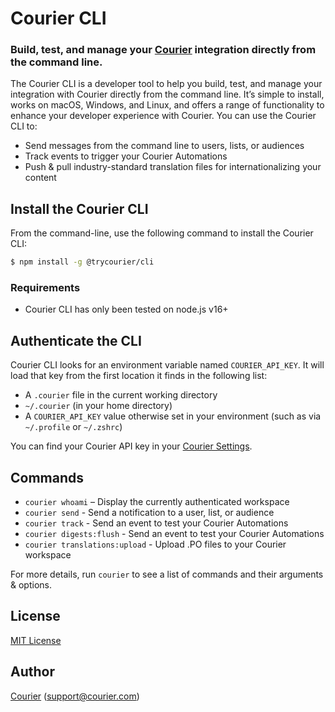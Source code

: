 # Courier CLI

### Build, test, and manage your [Courier](https://www.courier.com) integration directly from the command line.

The Courier CLI is a developer tool to help you build, test, and manage your integration with Courier directly from the command line. It’s simple to install, works on macOS, Windows, and Linux, and offers a range of functionality to enhance your developer experience with Courier. You can use the Courier CLI to:

- Send messages from the command line to users, lists, or audiences
- Track events to trigger your Courier Automations
- Push & pull industry-standard translation files for internationalizing your content

## Install the Courier CLI

From the command-line, use the following command to install the Courier CLI:

```bash
$ npm install -g @trycourier/cli
```

### Requirements

- Courier CLI has only been tested on node.js v16+

## Authenticate the CLI

Courier CLI looks for an environment variable named `COURIER_API_KEY`. It will load that key from the first location it finds in the following list:

- A `.courier` file in the current working directory
- `~/.courier` (in your home directory)
- A `COURIER_API_KEY` value otherwise set in your environment (such as via `~/.profile` or `~/.zshrc`)

You can find your Courier API key in your [Courier Settings](https://app.courier.com/settings/api-keys).

## Commands

- `courier whoami` – Display the currently authenticated workspace
- `courier send` - Send a notification to a user, list, or audience
- `courier track` - Send an event to test your Courier Automations
- `courier digests:flush` - Send an event to test your Courier Automations
- `courier translations:upload` - Upload .PO files to your Courier workspace

For more details, run `courier` to see a list of commands and their arguments & options.

## License

[MIT License](http://www.opensource.org/licenses/mit-license.php)

## Author

[Courier](https://github.com/trycourier) ([support@courier.com](mailto:support@courier.com))
